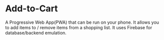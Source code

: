 # Add-to-Cart
A Progressive Web App(PWA) that can be run on your phone. It allows you to add items to / remove items from a shopping list. It uses Firebase for database/backend emulation.
